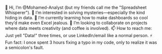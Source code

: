 👋 Hi, I’m @Mohamed-Analyst (but my friends call me the "Spreadsheet Whisperer").
👀 I’m interested in solving mysteries—especially the kind hiding in data.
🌱 I’m currently learning how to make dashboards so cool they’d make even Excel jealous.
💞️ I’m looking to collaborate on projects where data meets creativity (and coffee is involved).
📫 How to reach me: Just yell "Data!" three times, or use LinkedIn/email like a normal person.
⚡ Fun fact: I once spent 3 hours fixing a typo in my code, only to realize it was a semicolon's fault.

<!---
Mohamed-Analyst/Mohamed-Analyst is a ✨ special ✨ repository because its `README.md` (this file) appears on your GitHub profile.
You can click the Preview link to take a look at your changes.
--->
